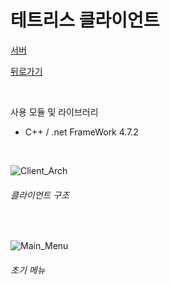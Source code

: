 # 테트리스 클라이언트
[서버](https://github.com/YiDongYeol/TETRIS_SERVER_CPP)

[뒤로가기](https://github.com/YiDongYeol)

<br/>

사용 모듈 및 라이브러리
- C++ / .net FrameWork 4.7.2

<br/>
  
![Client_Arch]()
###### 클라이언트 구조

<br/>
  
![Main_Menu]()
###### 초기 메뉴

<br/>

